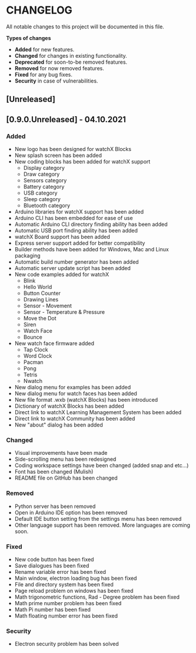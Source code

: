 # **CHANGELOG**

All notable changes to this project will be documented in this file.

**Types of changes**

* **Added** for new features.
* **Changed** for changes in existing functionality.
* **Deprecated** for soon-to-be removed features.
* **Removed** for now removed features.
* **Fixed** for any bug fixes.
* **Security** in case of vulnerabilities.

## [Unreleased]

## [0.9.0.Unreleased] - 04.10.2021
### Added
  * New logo has been designed for watchX Blocks
  * New splash screen has been added
  * New coding blocks has been added for watchX support
    * Display category
    * Draw category
    * Sensors category
    * Battery category
    * USB category
    * Sleep category
    * Bluetooth category
  * Arduino libraries for watchX support has been added
  * Arduino CLI has been embedded for ease of use
  * Automatic Arduino CLI directory finding ability has been added
  * Automatic USB port finding ability has been added
  * watchX Board support has been added
  * Express server support added for better compatibility
  * Builder methods have been added for Windows, Mac and Linux packaging
  * Automatic build number generator has been added
  * Automatic server update script has been added
  * New code examples added for watchX
    * Blink
    * Hello World
    * Button Counter
    * Drawing Lines
    * Sensor - Movement
    * Sensor - Temperature & Pressure
    * Move the Dot
    * Siren
    * Watch Face
    * Bounce
  * New watch face firmware added
    * Tap Clock
    * Word Clock
    * Pacman
    * Pong
    * Tetris
    * Nwatch
  * New dialog menu for examples has been added
  * New dialog menu for watch faces has been added
  * New file format .wxb (watchX Blocks) has been introduced
  * Dictionary of watchX Blocks has been added
  * Direct link to watchX Learning Management System has been added
  * Direct link to watchX Community has been added
  * New "about" dialog has been added

### Changed

  * Visual improvements have been made
  * Side-scrolling menu has been redesigned
  * Coding workspace settings have been changed (added snap and etc...)
  * Font has been changed (Mulish)
  * README file on GitHub has been changed

### Removed

* Python server has been removed
* Open in Arduino IDE option has been removed
* Default IDE button setting from the settings menu has been removed
* Other language support has been removed. More languages are coming soon.

### Fixed

* New code button has been fixed
* Save dialogues has been fixed
* Rename variable error has been fixed
* Main window, electron loading bug has been fixed
* File and directory system has been fixed
* Page reload problem on windows has been fixed
* Math trigonometric functions, Rad - Degree problem has been fixed
* Math prime number problem has been fixed
* Math Pi number has been fixed
* Math floating number error has been fixed

### Security

* Electron security problem has been solved
